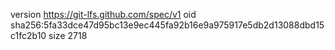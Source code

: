 version https://git-lfs.github.com/spec/v1
oid sha256:5fa33dce47d95bc13e9ec445fa92b16e9a975917e5db2d13088dbd15c1fc2b10
size 2718
